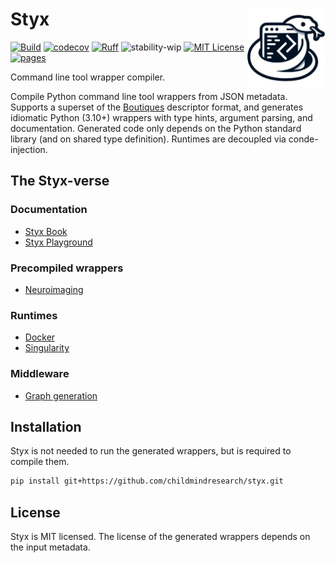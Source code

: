 # Styx <img src="docs/logo.svg" align="right" width="25%"/>

[![Build](https://github.com/childmindresearch/styx/actions/workflows/test.yaml/badge.svg?branch=main)](https://github.com/childmindresearch/styx/actions/workflows/test.yaml?query=branch%3Amain)
[![codecov](https://codecov.io/gh/childmindresearch/styx/branch/main/graph/badge.svg?token=22HWWFWPW5)](https://codecov.io/gh/childmindresearch/styx)
[![Ruff](https://img.shields.io/endpoint?url=https://raw.githubusercontent.com/astral-sh/ruff/main/assets/badge/v2.json)](https://github.com/astral-sh/ruff)
![stability-wip](https://img.shields.io/badge/stability-work_in_progress-lightgrey.svg)
[![MIT License](https://img.shields.io/badge/license-MIT-blue.svg)](https://github.com/childmindresearch/styx/blob/main/LICENSE)
[![pages](https://img.shields.io/badge/api-docs-blue)](https://childmindresearch.github.io/styx)

Command line tool wrapper compiler.

Compile Python command line tool wrappers from JSON metadata.
Supports a superset of the [Boutiques](https://boutiques.github.io/) descriptor format, and generates idiomatic Python
(3.10+) wrappers with type hints, argument parsing, and documentation. Generated code only depends on the Python
standard library (and on shared type definition). Runtimes are decoupled via conde-injection.

## The Styx-verse

### Documentation

- [Styx Book](https://childmindresearch.github.io/styxbook/)
- [Styx Playground](https://childmindresearch.github.io/styxplayground/)

### Precompiled wrappers

- [Neuroimaging](https://github.com/childmindresearch/niwrap)

### Runtimes

- [Docker](https://github.com/childmindresearch/styxdocker)
- [Singularity](https://github.com/childmindresearch/styxsingularity)

### Middleware

- [Graph generation](https://github.com/childmindresearch/styxgraph)


## Installation

Styx is not needed to run the generated wrappers, but is required to compile them.

```bash
pip install git+https://github.com/childmindresearch/styx.git
```

## License

Styx is MIT licensed. The license of the generated wrappers depends on the input metadata.
